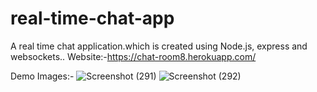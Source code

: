 # real-time-chat-app
A real time chat application.which is created using Node.js, express and websockets..
Website:-https://chat-room8.herokuapp.com/

Demo Images:- 
![Screenshot (291)](https://user-images.githubusercontent.com/45096814/125559821-801bb8c4-4b12-4f6b-863c-54f60311d155.png)
![Screenshot (292)](https://user-images.githubusercontent.com/45096814/125559829-b08c1b82-b91b-4125-ac6e-d8dd7bf77c6d.png)

